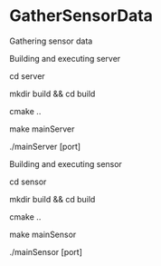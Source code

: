 # GatherSensorData

Gathering sensor data

Building and executing server

cd server

mkdir build && cd build

cmake ..

make mainServer

./mainServer [port]

Building and executing sensor

cd sensor

mkdir build && cd build

cmake ..

make mainSensor

./mainSensor [port]
